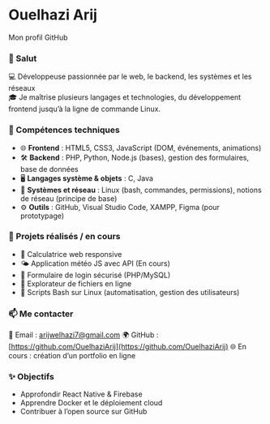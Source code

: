 # Ouelhazi Arij
Mon profil GitHub
### 👋 Salut

💻 Développeuse passionnée par le web, le backend, les systèmes et les réseaux  
🎓 Je maîtrise plusieurs langages et technologies, du développement frontend jusqu’à la ligne de commande Linux.

### 💼 Compétences techniques

- 🌐 **Frontend** : HTML5, CSS3, JavaScript (DOM, événements, animations)
- 🛠️ **Backend** : PHP, Python, Node.js (bases), gestion des formulaires, base de données
- 🖥️ **Langages système & objets** : C, Java
- 🧠 **Systèmes et réseau** : Linux (bash, commandes, permissions), notions de réseau (principe de base)
- ⚙️ **Outils** : GitHub, Visual Studio Code, XAMPP, Figma (pour prototypage)

### 🚀 Projets réalisés / en cours

- 🧮 Calculatrice web responsive
- 🌤️ Application météo JS avec API (En cours)
- 🔐 Formulaire de login sécurisé (PHP/MySQL)
- 📁 Explorateur de fichiers en ligne
- 🐧 Scripts Bash sur Linux (automatisation, gestion des utilisateurs)

### 📫 Me contacter

📧 Email : arijwelhazi7@gmail.com 
🌍 GitHub :[https://github.com/OuelhaziArij](https://github.com/OuelhaziArij)
🌐 En cours : création d’un portfolio en ligne

### ✨ Objectifs

- Approfondir React Native & Firebase  
- Apprendre Docker et le déploiement cloud  
- Contribuer à l’open source sur GitHub
